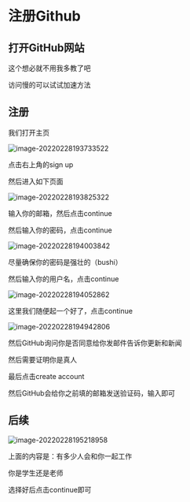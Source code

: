 # 注册Github

## 打开GitHub网站

这个想必就不用我多教了吧

访问慢的可以试试加速方法

## 注册

我们打开主页

![image-20220228193733522](E:\Typora\Picture\image-20220228193733522.png)

点击右上角的sign up

然后进入如下页面

![image-20220228193825322](E:\Typora\Picture\image-20220228193825322.png)

输入你的邮箱，然后点击continue

然后输入你的密码，点击continue

![image-20220228194003842](E:\Typora\Picture\image-20220228194003842.png)

尽量确保你的密码是强壮的（bushi）

然后输入你的用户名，点击continue

![image-20220228194052862](E:\Typora\Picture\image-20220228194052862.png)

这里我们随便起一个好了，点击continue

![image-20220228194942806](E:\Typora\Picture\image-20220228194942806.png)

然后GitHub询问你是否同意给你发邮件告诉你更新和新闻

然后需要证明你是真人

最后点击create account



然后GitHub会给你之前填的邮箱发送验证码，输入即可

## 后续

![image-20220228195218958](E:\Typora\Picture\image-20220228195218958.png)

上面的内容是：有多少人会和你一起工作

你是学生还是老师

选择好后点击continue即可

